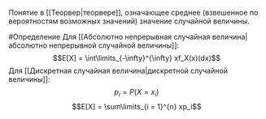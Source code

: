 Понятие в [[Теорвер|теорвере]], означающее среднее (взвешенное по вероятностям возможных значений) значение случайной величины.

#Определение 
Для  [[Абсолютно непрерывная случайная величина|абсолютно непрерывной случайной величины]]:
$$E[X] = \int\limits_{-\infty}^{\infty} xf_X(x)(dx)$$
Для [[Дискретная случайная величина|дискретной случайной величины]]:
$$p_i = P(X=x_i)$$
$$E[X] = \sum\limits_{i = 1}^{n} xp_i$$